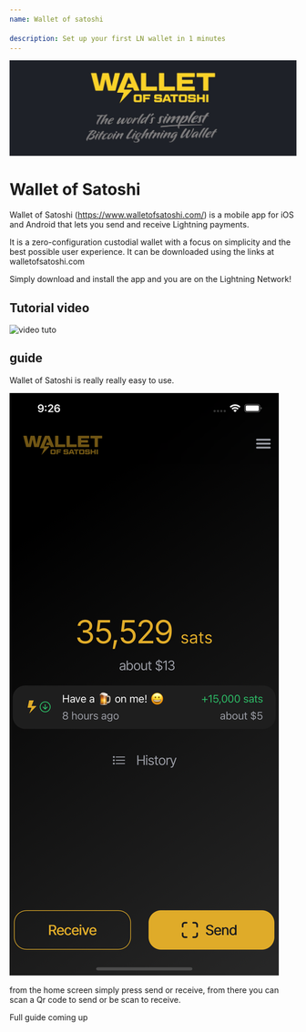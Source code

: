 ```yaml
---
name: Wallet of satoshi

description: Set up your first LN wallet in 1 minutes
---
```


![cover](assets/cover.jpeg)

# Wallet of Satoshi

Wallet of Satoshi (https://www.walletofsatoshi.com/) is a mobile app for iOS and Android that lets you send and receive Lightning payments.

It is a zero-configuration custodial wallet with a focus on simplicity and the best possible user experience. It can be downloaded using the links at walletofsatoshi.com

Simply download and install the app and you are on the Lightning Network!

## Tutorial video

![video tuto](https://youtu.be/Es4InK3lq5c)

## guide

Wallet of Satoshi is really really easy to use.

![cover](assets/1.png)

from the home screen simply press send or receive, from there you can scan a Qr code to send or be scan to receive.

Full guide coming up

